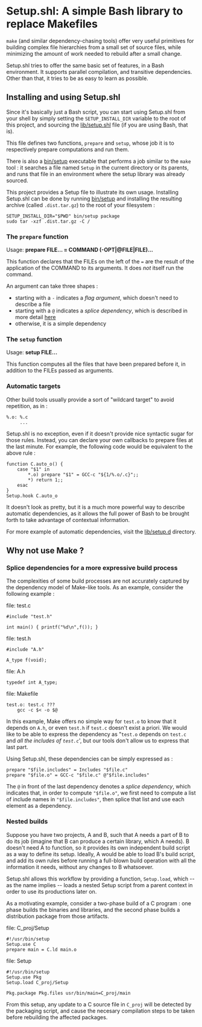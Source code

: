 Setup.shl: A simple Bash library to replace Makefiles
=================================================

`make` (and similar dependency-chasing tools) offer very useful
primitives for building complex file hierarchies from a small set of
source files, while minimizing the amount of work needed to rebuild
after a small change.

Setup.shl tries to offer the same basic set of features, in a Bash
environment. It supports parallel compilation, and transitive
dependencies. Other than that, it tries to be as easy to learn as
possible.

Installing and using Setup.shl
--------------------------

Since it's basically just a Bash script, you can start using Setup.shl
from your shell by simply setting the `SETUP_INSTALL_DIR` variable to
the root of this project, and sourcing the
[lib/setup.shl](lib/setup.shl) file (if you are using Bash, that is).

This file defines two functions, `prepare` and `setup`, whose job it
is to respectively prepare computations and run them.

There is also a [bin/setup](bin/setup) executable that performs a job
similar to the `make` tool : it searches a file named `Setup` in the
current directory or its parents, and runs that file in an environment
where the setup library was already sourced.

This project provides a Setup file to illustrate its own
usage. Installing Setup.shl can be done by running
[bin/setup](bin/setup) and installing the resulting archive (called
`.dist.tar.gz`) to the root of your filesystem :

    SETUP_INSTALL_DIR="$PWD" bin/setup package
    sudo tar -xzf .dist.tar.gz -C /

### The `prepare` function

Usage: **prepare FILE... = COMMAND (-OPT|@FILE|FILE)...**

This function declares that the FILEs on the left of the `=` are the
result of the application of the COMMAND to its arguments. It does
*not* itself run the command.

An argument can take three shapes :

  - starting with a `-` indicates a *flag argument*, which doesn't need to describe a file
  - starting with a `@` indicates a *splice dependency*, which is described in more detail [here](#why-not-use-make)
  - otherwise, it is a simple dependency

### The `setup` function

Usage: **setup FILE...**

This function computes all the files that have been prepared before
it, in addition to the FILEs passed as  arguments. 

### Automatic targets

Other build tools usually provide a sort of "wildcard target" to avoid
repetition, as in :

    %.o: %.c
    	 ...

Setup.shl is no exception, even if it doesn't provide nice syntactic sugar
for those rules. Instead, you can declare your own callbacks to prepare
files at the last minute. For example, the following code would
be equivalent to the above rule :

    function C.auto_o() {
        case "$1" in
            *.o) prepare "$1" = GCC-c "${1/%.o/.c}";;
            *) return 1;;
        esac
    }
    Setup.hook C.auto_o

It doesn't look as pretty, but it is a much more powerful way to
describe automatic dependencies, as it allows the full power of Bash
to be brought forth to take advantage of contextual information.

For more example of automatic dependencies, visit the
[lib/setup.d](lib/setup.d) directory.

Why not use Make ?
------------------

### Splice dependencies for a more expressive build process

The complexities of some build processes are not accurately captured
by the dependency model of Make-like tools. As an example, consider
the following example :

file: test.c

    #include "test.h"

    int main() { printf("%d\n",f()); }

file: test.h

    #include "A.h"

    A_type f(void);

file: A.h

    typedef int A_type;

file: Makefile

    test.o: test.c ???
    	gcc -c $< -o $@

In this example, Make offers no simple way for `test.o` to know that
it depends on `A.h`, or even `test.h` if `test.c` doesn't exist a
priori. We would like to be able to express the dependency as
"`test.o` depends on `test.c` and _all the includes of `test.c`_', but
our tools don't allow us to express that last part.

Using Setup.shl, these dependencies can be simply expressed as : 

    prepare "$file.includes" = Includes "$file.c"
    prepare "$file.o" = GCC-c "$file.c" @"$file.includes"

The `@` in front of the last dependency denotes a *splice dependency*,
which indicates that, in order to compute `"$file.o"`, we first need
to compute a list of include names in `"$file.includes"`, then splice
that list and use each element as a dependency. 

### Nested builds

Suppose you have two projects, A and B, such that A needs a part of B
to do its job (imagine that B can produce a certain library, which A
needs). B doesn't need A to function, so it provides its own
independent build script as a way to define its setup. Ideally, A
would be able to load B's build script, and add its own rules before
running a full-blown build operation with all the information it
needs, without any changes to B whatsoever.

Setup.shl allows this workflow by providing a function, `Setup.load`,
which -- as the name implies -- loads a nested Setup script from a
parent context in order to use its productions later on.

As a motivating example, consider a two-phase build of a C program :
one phase builds the binaries and libraries, and the second phase
builds a distribution package from those artifacts. 

file: C_proj/Setup

    #!/usr/bin/setup
    Setup.use C
    prepare main = C.ld main.o

file: Setup

    #!/usr/bin/setup
    Setup.use Pkg
    Setup.load C_proj/Setup
    
    Pkg.package Pkg.files usr/bin/main=C_proj/main

From this setup, any update to a C source file in `C_proj` will be
detected by the packaging script, and cause the necesary compilation
steps to be taken before rebuilding the affected packages.
